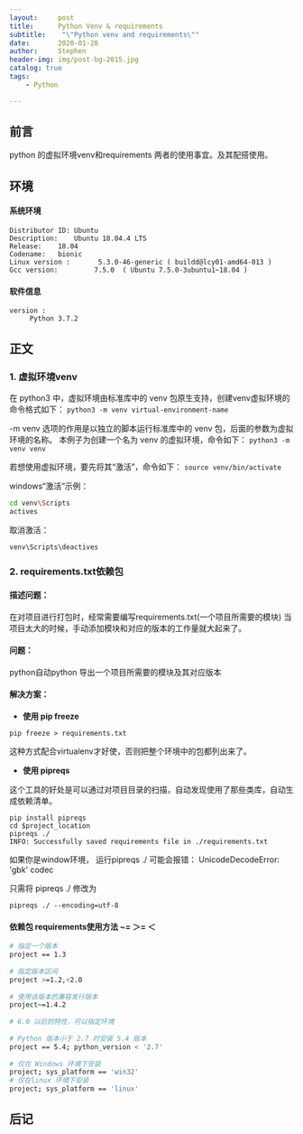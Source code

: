 ```yaml
---
layout:     post
title:      Python Venv & requirements
subtitle:    "\"Python venv and requirements\""
date:       2020-01-28
author:     Stephen
header-img: img/post-bg-2015.jpg
catalog: true
tags:
    - Python

---
```

## 前言

python 的虚拟环境venv和requirements 两者的使用事宜。及其配搭使用。

## 环境
#### 系统环境
```text
Distributor ID:	Ubuntu
Description:	Ubuntu 18.04.4 LTS
Release:	18.04
Codename:	bionic
Linux version :       5.3.0-46-generic ( buildd@lcy01-amd64-013 ) 
Gcc version:         7.5.0  ( Ubuntu 7.5.0-3ubuntu1~18.04 )
```


#### 软件信息
```text
version : 	
     Python 3.7.2
```

## 正文

### 1. 虚拟环境venv

   在 python3 中，虚拟环境由标准库中的 venv 包原生支持，创建venv虚拟环境的命令格式如下：
   `python3 -m venv virtual-environment-name`

   -m venv 选项的作用是以独立的脚本运行标准库中的 venv 包，后面的参数为虚拟环境的名称。
   本例子为创建一个名为 venv 的虚拟环境，命令如下：
   `python3 -m venv venv`

   若想使用虚拟环境，要先将其“激活”，命令如下：
   `source venv/bin/activate`

   windows“激活”示例：
   ```sh
   cd venv\Scripts
   actives
   ```
   取消激活：
   ```sh
   venv\Scripts\deactives
   ```

### 2. requirements.txt依赖包

   #### 描述问题：

   在对项目进行打包时，经常需要编写requirements.txt(一个项目所需要的模块)
   当项目太大的时候，手动添加模块和对应的版本的工作量就大起来了。

   #### 问题：

   python自动python 导出一个项目所需要的模块及其对应版本

   #### 解决方案：

   - **使用 pip freeze**

   ```
   pip freeze > requirements.txt
   ```

   这种方式配合virtualenv才好使，否则把整个环境中的包都列出来了。

   - **使用 pipreqs**

   这个工具的好处是可以通过对项目目录的扫描，自动发现使用了那些类库，自动生成依赖清单。

   ```
   pip install pipreqs
   cd $project_location
   pipreqs ./
   INFO: Successfully saved requirements file in ./requirements.txt
   ```

   如果你是window环境，
   运行pipreqs ./ 可能会报错：
   UnicodeDecodeError: 'gbk' codec

   只需将  pipreqs ./ 修改为

   ```
   pipreqs ./ --encoding=utf-8
   ```
   #### 依赖包 requirements使用方法 ~= ＞= ＜

   ```sh
   # 指定一个版本
   project == 1.3
    
   # 指定版本区间
   project >=1.2,<2.0
    
   # 使用该版本的兼容发行版本
   project~=1.4.2
    
   # 6.0 以后的特性，可以指定环境
    
   # Python 版本小于 2.7 时安装 5.4 版本
   project == 5.4; python_version < '2.7'
    
   # 仅在 Windows 环境下安装
   project; sys_platform == 'win32'
   # 仅在linux 环境下安装
   project; sys_platform == 'linux'
   ```

   



## 后记



